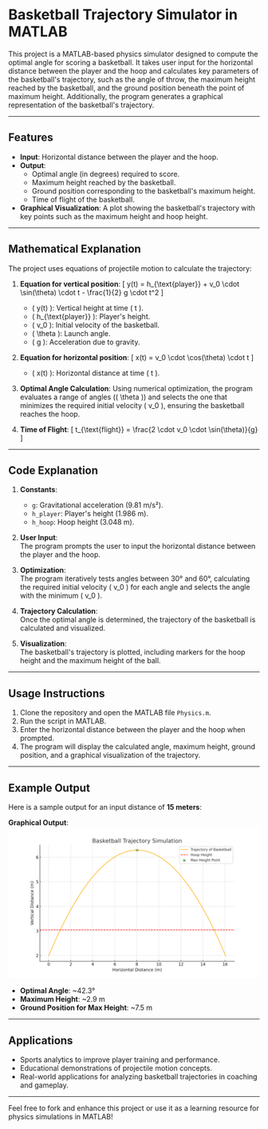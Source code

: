 # Basketball Trajectory Simulator in MATLAB

This project is a MATLAB-based physics simulator designed to compute the optimal angle for scoring a basketball. It takes user input for the horizontal distance between the player and the hoop and calculates key parameters of the basketball's trajectory, such as the angle of throw, the maximum height reached by the basketball, and the ground position beneath the point of maximum height. Additionally, the program generates a graphical representation of the basketball's trajectory.

---

## Features
- **Input**: Horizontal distance between the player and the hoop.
- **Output**:
  - Optimal angle (in degrees) required to score.
  - Maximum height reached by the basketball.
  - Ground position corresponding to the basketball's maximum height.
  - Time of flight of the basketball.
- **Graphical Visualization**: A plot showing the basketball's trajectory with key points such as the maximum height and hoop height.

---

## Mathematical Explanation
The project uses equations of projectile motion to calculate the trajectory:
1. **Equation for vertical position**:
   \[
   y(t) = h_{\text{player}} + v_0 \cdot \sin(\theta) \cdot t - \frac{1}{2} g \cdot t^2
   \]
   - \( y(t) \): Vertical height at time \( t \).
   - \( h_{\text{player}} \): Player's height.
   - \( v_0 \): Initial velocity of the basketball.
   - \( \theta \): Launch angle.
   - \( g \): Acceleration due to gravity.

2. **Equation for horizontal position**:
   \[
   x(t) = v_0 \cdot \cos(\theta) \cdot t
   \]
   - \( x(t) \): Horizontal distance at time \( t \).

3. **Optimal Angle Calculation**:
   Using numerical optimization, the program evaluates a range of angles (\( \theta \)) and selects the one that minimizes the required initial velocity \( v_0 \), ensuring the basketball reaches the hoop.

4. **Time of Flight**:
   \[
   t_{\text{flight}} = \frac{2 \cdot v_0 \cdot \sin(\theta)}{g}
   \]

---

## Code Explanation
1. **Constants**:  
   - `g`: Gravitational acceleration (9.81 m/s²).  
   - `h_player`: Player's height (1.986 m).  
   - `h_hoop`: Hoop height (3.048 m).

2. **User Input**:  
   The program prompts the user to input the horizontal distance between the player and the hoop.

3. **Optimization**:  
   The program iteratively tests angles between 30° and 60°, calculating the required initial velocity \( v_0 \) for each angle and selects the angle with the minimum \( v_0 \).

4. **Trajectory Calculation**:  
   Once the optimal angle is determined, the trajectory of the basketball is calculated and visualized.

5. **Visualization**:  
   The basketball's trajectory is plotted, including markers for the hoop height and the maximum height of the ball.

---

## Usage Instructions
1. Clone the repository and open the MATLAB file `Physics.m`.
2. Run the script in MATLAB.
3. Enter the horizontal distance between the player and the hoop when prompted.
4. The program will display the calculated angle, maximum height, ground position, and a graphical visualization of the trajectory.

---

## Example Output
Here is a sample output for an input distance of **15 meters**:

**Graphical Output**:  
![Basketball Trajectory](basketball_trajectory.png)

- **Optimal Angle**: ~42.3°  
- **Maximum Height**: ~2.9 m  
- **Ground Position for Max Height**: ~7.5 m  

---

## Applications
- Sports analytics to improve player training and performance.
- Educational demonstrations of projectile motion concepts.
- Real-world applications for analyzing basketball trajectories in coaching and gameplay.

---

Feel free to fork and enhance this project or use it as a learning resource for physics simulations in MATLAB!
